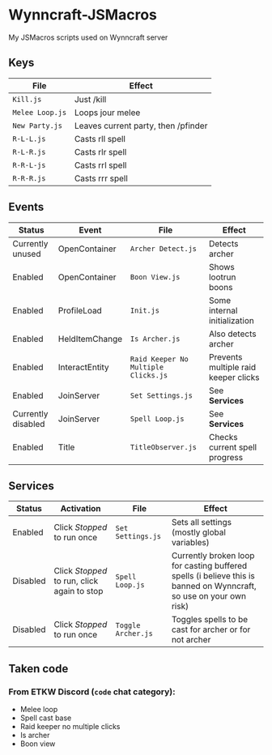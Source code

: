 # Wynncraft-JSMacros
My JSMacros scripts used on Wynncraft server

## Keys
|File|Effect|
|----|------|
|`Kill.js`|Just /kill
|`Melee Loop.js`|Loops jour melee
|`New Party.js`|Leaves current party, then /pfinder
|`R-L-L.js`|Casts rll spell
|`R-L-R.js`|Casts rlr spell
|`R-R-L-js`|Casts rrl spell
|`R-R-R.js`|Casts rrr spell

## Events
|Status|Event|File|Effect|
|------|-----|----|------|
|Currently unused|OpenContainer|`Archer Detect.js`|Detects archer|
|Enabled|OpenContainer|`Boon View.js`|Shows lootrun boons|
|Enabled|ProfileLoad|`Init.js`|Some internal initialization|
|Enabled|HeldItemChange|`Is Archer.js`|Also detects archer|
|Enabled|InteractEntity|`Raid Keeper No Multiple Clicks.js`|Prevents multiple raid keeper clicks|
|Enabled|JoinServer|`Set Settings.js`|See **Services**|
|Currently disabled|JoinServer|`Spell Loop.js`|See **Services**|
|Enabled|Title|`TitleObserver.js`|Checks current spell progress|

## Services
|Status|Activation|File|Effect|
|------|-------|----|------|
|Enabled|Click *Stopped* to run once|`Set Settings.js`|Sets all settings (mostly global variables)|
|Disabled|Click *Stopped* to run, click again to stop|`Spell Loop.js`|Currently broken loop for casting buffered spells (i believe this is banned on Wynncraft, so use on your own risk)|
|Disabled|Click *Stopped* to run once|`Toggle Archer.js`|Toggles spells to be cast for archer or for not archer|

## Taken code
### From ETKW Discord (`code` chat category):
- Melee loop
- Spell cast base
- Raid keeper no multiple clicks
- Is archer
- Boon view

